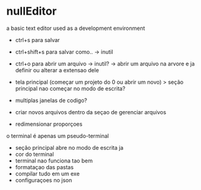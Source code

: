# nullEditor
a basic text editor used as a development environment

- ctrl+s para salvar
- ctrl+shift+s para salvar como.. -> inutil
- ctrl+o para abrir um arquivo -> inutil?
-> abrir um arquivo na arvore e ja definir ou alterar a extensao dele

- tela principal (começar um projeto do 0 ou abrir um novo) > seção principal nao começar no modo de escrita?
- multiplas janelas de codigo?
- criar novos arquivos dentro da seçao de gerenciar arquivos
- redimensionar proporçoes

o terminal é apenas um pseudo-terminal

- seção principal abre no modo de escrita ja
- cor do terminal
- terminal nao funciona tao bem
- formataçao das pastas
- compilar tudo em um exe
- configuraçoes no json
